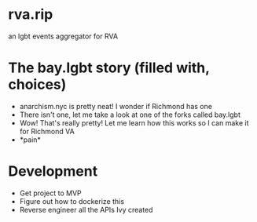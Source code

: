 # rva.rip
an lgbt events aggregator for RVA

# The bay.lgbt story (filled with, choices)
- anarchism.nyc is pretty neat! I wonder if Richmond has one
- There isn't one, let me take a look at one of the forks called bay.lgbt
- Wow! That's really pretty! Let me learn how this works so I can make it for Richmond VA
- \*pain\*

# Development
 - Get project to MVP
 - Figure out how to dockerize this
 - Reverse engineer all the APIs Ivy created


